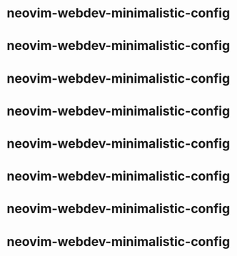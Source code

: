 # neovim-webdev-minimalistic-config
# neovim-webdev-minimalistic-config
# neovim-webdev-minimalistic-config
# neovim-webdev-minimalistic-config
# neovim-webdev-minimalistic-config
# neovim-webdev-minimalistic-config
# neovim-webdev-minimalistic-config
# neovim-webdev-minimalistic-config
